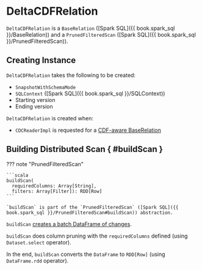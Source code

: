 # DeltaCDFRelation

`DeltaCDFRelation` is a `BaseRelation` ([Spark SQL]({{ book.spark_sql }}/BaseRelation)) and a `PrunedFilteredScan` ([Spark SQL]({{ book.spark_sql }}/PrunedFilteredScan)).

## Creating Instance

`DeltaCDFRelation` takes the following to be created:

* <span id="snapshotWithSchemaMode"> `SnapshotWithSchemaMode`
* <span id="sqlContext"> `SQLContext` ([Spark SQL]({{ book.spark_sql }}/SQLContext))
* <span id="startingVersion"> Starting version
* <span id="endingVersion"> Ending version

`DeltaCDFRelation` is created when:

* `CDCReaderImpl` is requested for a [CDF-aware BaseRelation](CDCReaderImpl.md#getCDCRelation)

## Building Distributed Scan { #buildScan }

??? note "PrunedFilteredScan"

    ```scala
    buildScan(
      requiredColumns: Array[String],
      filters: Array[Filter]): RDD[Row]
    ```

    `buildScan` is part of the `PrunedFilteredScan` ([Spark SQL]({{ book.spark_sql }}/PrunedFilteredScan#buildScan)) abstraction.

`buildScan` [creates a batch DataFrame of changes](CDCReaderImpl.md#changesToBatchDF).

`buildScan` does column pruning with the `requiredColumns` defined (using `Dataset.select` operator).

In the end, `buildScan` converts the `DataFrame` to `RDD[Row]` (using `DataFrame.rdd` operator).
